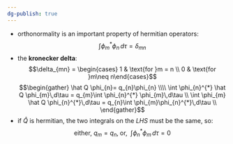 ```yaml
---
dg-publish: true
---
```


- orthonormality is an important property of hermitian operators: 
  $$\int \phi_{m}^{*} \phi_{n}\,d\tau = \delta_{mn}$$
- the **kronecker delta**: 
  $$\delta_{mn} = \begin{cases} 1 & \text{for }m = n \\ 0 & \text{for }m\neq n\end{cases}$$
$$\begin{gather}
	\hat Q \phi_{n}= q_{n}\phi_{n} \\\\
	\int \phi_{n}^{*} \hat Q \phi_{m}\,d\tau = q_{m}\int \phi_{n}^{*} \phi_{m}\,d\tau \\
	\int \phi_{m} \hat Q \phi_{n}^{*}\,d\tau = q_{n}\int \phi_{m}\phi_{n}^{*}\,d\tau \\
\end{gather}$$
- if $\hat Q$ is hermitian, the two integrals on the $LHS$ must be the same, so: 
  $$\text{either, } q_{m}= q_{n}, \;\text{or, }\; \int\phi_{n}^{*}\phi_{m}\,d\tau = 0$$
